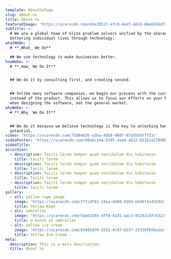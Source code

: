 ```yaml
---
template: AboutUsPage
slug: about-us
title: About Us
featuredImage: 'https://ucarecdn.com/e5e28517-efc9-4eef-a82d-66e624bdf283/'
subtitle: >-
  # We are a global team of elite problem solvers unified by the shared goal of
  bettering individual lives through technology.
whatWeDo: |-
  # **_What_ We Do**

  ## We use technology to make businesses better.
howWeDo: >-
  # **_How_ We Do It**


  ## We do it by consulting first, and creating second. 


  ## Unlike many software companies, we begin our process with the customer
  instead of the product. This allows us to focus our efforts on your business
  when designing the software, not the general market.
whyWeDo: >-
  # **_Why_ We Do It**


  ## We do it because we believe technology is the key to unlocking human
  potential.
video: 'https://ucarecdn.com/73d84b3b-a3ba-40b9-98df-07a5b56ff753/'
videoPoster: 'https://ucarecdn.com/d0a5c14a-57d5-4aad-a632-811b1a270d0b/'
videoTitle: '                                                                     '
accordion:
  - description: Taciti lorem tempor quam vestibulum dis habitasse
    title: Taciti lorem
  - description: Taciti lorem tempor quam vestibulum dis habitasse
    title: Taciti lorem
  - description: Taciti lorem tempor quam vestibulum dis habitasse
    title: Taciti lorem
  - description: Taciti lorem tempor quam vestibulum dis habitasse
    title: Taciti lorem
gallery:
  - alt: yellow rope image
    image: 'https://ucarecdn.com/277cdf82-24aa-4d80-8169-bb46f4cd319d/'
    title: Yellow Rope
  - alt: umbrellas
    image: 'https://ucarecdn.com/5da63204-4ff0-4235-aac3-852921d7c632/'
    title: a bunch of umbrellas
  - alt: yellow ice cream
    image: 'https://ucarecdn.com/83485d70-1552-4c97-b237-22330fb56a1e/'
    title: Yellow Ice Cream
meta:
  description: This is a meta description.
  title: About Us
---
```


